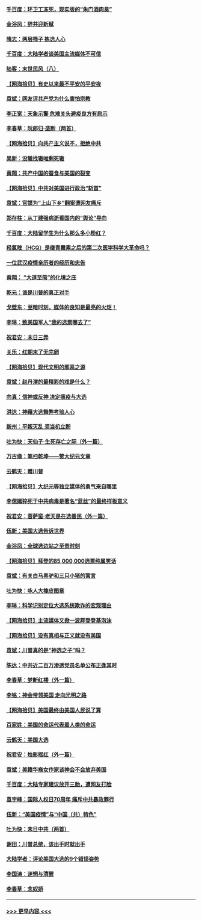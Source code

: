 #### [千百度：环卫工冻死，现实版的“朱门酒肉臭”](../pages/nsc993/n12655588.md?t=12311402) 
#### [金浴凤：辞共迎新赋](../pages/nsc993/n12653369.md?t=12311402) 
#### [隋志：两层筛子 拣选人心](../pages/nsc993/n12653341.md?t=12311402) 
#### [千百度：大陆学者谈美国主流媒体不可信](../pages/nsc993/n12651269.md?t=12311402) 
#### [陆客：末世民风（八）](../pages/nsc993/n12648233.md?t=12311402) 
#### [【网海拾贝】有史以来最不平安的平安夜](../pages/nsc993/n12647164.md?t=12311402) 
#### [袁斌：网友评共产党为什么害怕宗教](../pages/nsc993/n12647003.md?t=12311402) 
#### [李正宽：天象示警 危难关头避疫良方有启示](../pages/nsc993/n12646262.md?t=12311402) 
#### [李春草：阮郎归‧垄断（两首）](../pages/nsc993/n12646302.md?t=12311402) 
#### [【网海拾贝】向共产主义说不，拒绝中共](../pages/nsc993/n12645941.md?t=12311402) 
#### [吴新：没辙找辙唯剩死辙](../pages/nsc993/n12643919.md?t=12311402) 
#### [黄翔：共产中国的蚕食与美国的裂变](../pages/nsc993/n12643727.md?t=12311402) 
#### [【网海拾贝】中共对美国进行政治“斩首”](../pages/nsc993/n12642290.md?t=12311402) 
#### [袁斌：官媒为“上山下乡”翻案遭网友痛斥](../pages/nsc993/n12642071.md?t=12311402) 
#### [郑存柱：从丁建强病逝看国内的“舆论”导向](../pages/nsc993/n12640944.md?t=12311402) 
#### [千百度：大陆留学生为什么那么多小粉红？](../pages/nsc993/n12639306.md?t=12311402) 
#### [羟氯喹（HCQ）是继青霉素之后的第二次医学科学大革命吗？](../pages/nsc993/n12638564.md?t=12311402) 
#### [一位武汉疫情亲历者的经历和忠告](../pages/nsc993/n12639029.md?t=12311402) 
#### [黄翔： “大道至简”的化境之庄](../pages/nsc993/n12637541.md?t=12311402) 
#### [乾元：谁是川普的真正对手](../pages/nsc993/n12637090.md?t=12311402) 
#### [戈壁东：至暗时刻，媒体的良知是最亮的火炬！](../pages/nsc993/n12637042.md?t=12311402) 
#### [李琳：致美国军人“我的选票哪去了”](../pages/nsc993/n12635351.md?t=12311402) 
#### [祝君安：末日三弄](../pages/nsc993/n12635324.md?t=12311402) 
#### [关乐：红朝末了无完卵](../pages/nsc993/n12635315.md?t=12311402) 
#### [【网海拾贝】现代文明的邪恶之源](../pages/nsc993/n12634425.md?t=12311402) 
#### [袁斌：赵丹演的最精彩的戏是什么？](../pages/nsc993/n12633316.md?t=12311402) 
#### [向真：信神或反神 决定瘟疫与大选](../pages/nsc993/n12632710.md?t=12311402) 
#### [洪达：神藉大选舞弊考验人心](../pages/nsc993/n12631962.md?t=12311402) 
#### [新州：平叛灭乱  须当机立断](../pages/nsc993/n12631946.md?t=12311402) 
#### [吐为快：天仙子‧生死存亡之际（外一篇）](../pages/nsc993/n12631927.md?t=12311402) 
#### [万古缘：笔扫乾坤——赞大纪元文章](../pages/nsc993/n12631922.md?t=12311402) 
#### [云鹤天：赠川普](../pages/nsc993/n12631823.md?t=12311402) 
#### [【网海拾贝】大纪元等独立媒体的勇气来自哪里](../pages/nsc993/n12629961.md?t=12311402) 
#### [李偲嫣猝死于中共病毒是著名“蓝丝”的最终样板意义](../pages/nsc993/n12628812.md?t=12311402) 
#### [祝君安：菩萨蛮·老天是在选善民（外一篇）](../pages/nsc993/n12628793.md?t=12311402) 
#### [伍新：美国大选告诉世界](../pages/nsc993/n12628768.md?t=12311402) 
#### [金浴凤：全球选边站之至贵时刻](../pages/nsc993/n12627318.md?t=12311402) 
#### [【网海拾贝】拜登的85,000,000选票纯属笑话](../pages/nsc993/n12626569.md?t=12311402) 
#### [袁斌：有关白马黑驴和三只小猪的寓言](../pages/nsc993/n12626198.md?t=12311402) 
#### [吐为快：咏人大橡皮图章](../pages/nsc993/n12624470.md?t=12311402) 
#### [李琳：科学识别定位大选系统欺诈的宏观理由](../pages/nsc993/n12624340.md?t=12311402) 
#### [【网海拾贝】主流媒体又掀一波拜登登基泡沫](../pages/nsc993/n12624000.md?t=12311402) 
#### [【网海拾贝】没有真相与正义就没有美国](../pages/nsc993/n12621885.md?t=12311402) 
#### [袁斌：川普真的是“神选之子”吗？](../pages/nsc993/n12621749.md?t=12311402) 
#### [陈达：中共近二百万渗透党员名单公布正逢其时](../pages/nsc993/n12620870.md?t=12311402) 
#### [李春草：梦断红楼（外一篇）](../pages/nsc993/n12619122.md?t=12311402) 
#### [李铭：神会带领美国 走向光明之路](../pages/nsc993/n12618584.md?t=12311402) 
#### [【网海拾贝】美国最终由美国人民说了算](../pages/nsc993/n12617255.md?t=12311402) 
#### [百家姓：美国的命运代表着人类的命运](../pages/nsc993/n12615838.md?t=12311402) 
#### [云鹤天：美国大选](../pages/nsc993/n12615994.md?t=12311402) 
#### [祝君安：烛影摇红（外一篇）](../pages/nsc993/n12615975.md?t=12311402) 
#### [袁斌：美籍华裔女作家谈神会不会放弃美国](../pages/nsc993/n12615263.md?t=12311402) 
#### [千百度：大陆专家建议放开三胎，遭网友打脸](../pages/nsc993/n12614456.md?t=12311402) 
#### [袁宇峰：国际人权日70周年 痛斥中共暴政罪行](../pages/nsc993/n12611965.md?t=12311402) 
#### [伍新：“美国疫情”与“中国（共）特色”](../pages/nsc993/n12611463.md?t=12311402) 
#### [吐为快：末日中共（两首）](../pages/nsc993/n12611461.md?t=12311402) 
#### [谢田：川普总统，该出手时就出手](../pages/nsc993/n12610905.md?t=12311402) 
#### [大陆学者：评论美国大选的9个错误姿势](../pages/nsc993/n12609586.md?t=12311402) 
#### [李国涛：迷惘与清醒](../pages/nsc993/n12607532.md?t=12311402) 
#### [李春草：念奴娇](../pages/nsc993/n12607083.md?t=12311402) 

----
#### [ >>> 更早内容 <<< ](../indexes/nsc993-earlier.md)

